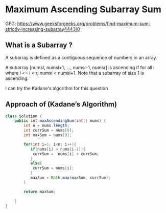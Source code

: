 # Maximum Ascending Subarray Sum


GFG: https://www.geeksforgeeks.org/problems/find-maximum-sum-strictly-increasing-subarray4443/0


## What is a Subarray ? 
A subarray is defined as a contiguous sequence of numbers in an array.

A subarray [numsl, numsl+1, ..., numsr-1, numsr] is ascending if for all i where l <= i < r, numsi  < numsi+1. Note that a subarray of size 1 is ascending.

I can try the Kadane's algorithm for this question
## Approach of (Kadane’s Algorithm)

```java
class Solution {
    public int maxAscendingSum(int[] nums) {
        int n = nums.length;
        int currSum = nums[0];
        int maxSum = nums[0];

        for(int i=1; i<n; i++){
           if(nums[i] > nums[i-1]){
            currSum =  nums[i] + currSum;
           }
           else{
            currSum = nums[i];
           }
           maxSum = Math.max(maxSum, currSum);
        }

        return maxSum;

    }
}
```
